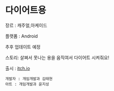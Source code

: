 # 다이어트용

장르 : 캐주얼,아케이드

플랫폼 : Android

추후 업데이트 예정

스토리: 살쪄서 못나는 용을 움직여서 다이어트 시켜줘요!

출시 : [itch.io](https://roat.itch.io/kr)

```
개발자 : 개임개발과 김태현
아트 : 개임개발과 윤지성
```
